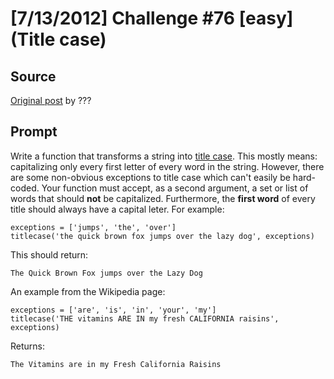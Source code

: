 # [7/13/2012] Challenge #76 [easy] (Title case)

## Source

[Original post](https://old.reddit.com/r/dailyprogrammer/comments/wjzly/7132012_challenge_76_easy_title_case/) by ???

## Prompt

Write a function that transforms a string into [title case](http://en.wikipedia.org/wiki/Letter_case#Headings_and_publication_titles). This mostly means: capitalizing only every first letter of every word in the string. However, there are some non-obvious exceptions to title case which can't easily be hard-coded. Your function must accept, as a second argument, a set or list of words that should **not** be capitalized. Furthermore, the **first word** of every title should always have a capital leter. For example:

    exceptions = ['jumps', 'the', 'over']
    titlecase('the quick brown fox jumps over the lazy dog', exceptions)

This should return:

    The Quick Brown Fox jumps over the Lazy Dog

An example from the Wikipedia page:

    exceptions = ['are', 'is', 'in', 'your', 'my']
    titlecase('THE vitamins ARE IN my fresh CALIFORNIA raisins', exceptions)

Returns:

    The Vitamins are in my Fresh California Raisins
